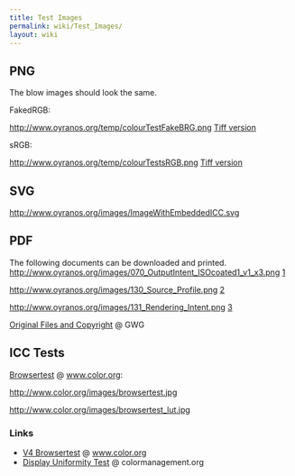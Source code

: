 ```yaml
---
title: Test Images
permalink: wiki/Test_Images/
layout: wiki
---
```


PNG
---

The blow images should look the same.

FakedRGB:

<http://www.oyranos.org/temp/colourTestFakeBRG.png> [Tiff
version](http://www.oyranos.org/temp/colourTestFakeBRG.tif)

sRGB:

<http://www.oyranos.org/temp/colourTestsRGB.png> [Tiff
version](http://www.oyranos.org/temp/colourTestsRGB.tif)

SVG
---

<http://www.oyranos.org/images/ImageWithEmbeddedICC.svg>

PDF
---

The following documents can be downloaded and printed.
<http://www.oyranos.org/images/070_OutputIntent_ISOcoated1_v1_x3.png>
[1](http://www.oyranos.org/images/070_OutputIntent_ISOCoated1-v1_x3.pdf)

<http://www.oyranos.org/images/130_Source_Profile.png>
[2](http://www.oyranos.org/images/130_Source%030Profile.pdf)

<http://www.oyranos.org/images/131_Rendering_Intent.png>
[3](http://www.oyranos.org/images/131_Rendering%030intent.pdf)

[Original Files and
Copyright](http://www.gwg.org/ghentoutputsuite.phtml) @ GWG

ICC Tests
---------

[Browsertest](http://www.color.org/browsertest.xalter) @ www.color.org:

<http://www.color.org/images/browsertest.jpg>

<http://www.color.org/images/browsertest_lut.jpg>

### Links

-   [V4 Browsertest](http://www.color.org/version4html.xalter) @
    www.color.org
-   [Display Uniformity
    Test](http://www.colormanagement.org/download_files/basICColor_CM-Ampel.jpg)
    @ colormanagement.org

